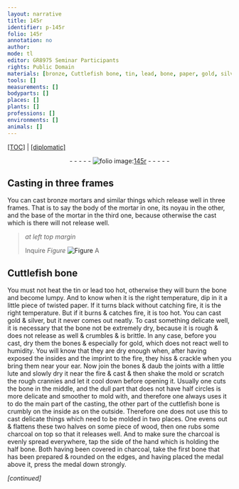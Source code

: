 ```yaml
---
layout: narrative
title: 145r
identifier: p-145r
folio: 145r
annotation: no
author:
mode: tl
editor: GR8975 Seminar Participants
rights: Public Domain
materials: [bronze, Cuttlefish bone, tin, lead, bone, paper, gold, silver, bones, lute, cuttlefish bone, charcoal]
tools: []
measurements: []
bodyparts: []
places: []
plants: []
professions: []
environments: []
animals: []
---
```


 <p><a href="{{ site.baseurl }}/translation/">[TOC]</a> | <a href="{{ site.baseurl }}/texts/p-145r_tc/" target="_blank">[diplomatic]</a></p><div class="folio" align="center">- - - - - <a href="http://gallica.bnf.fr/ark:/12148/btv1b10500001g/f295.image" target="_blank"><img src="https://cu-mkp.github.io/2017-workshop-edition/assets/photo-icon.png" alt="folio image: " style="display:inline-block; margin-bottom:-3px;"/>145r</a> - - - - - </div>  
  

## Casting in three frames

 
You can cast <span class="m">bronze</span> mortars and similar things which release well in three frames. That is to say the body of the mortar in one, its noyau in the other, and the base of the mortar in the third one, because otherwise the cast which is there will not release well.
 
> *at left top margin*
> 
> 
> Inquire 
> *Figure*
> <a href="https://drive.google.com/open?id=0B9-oNrvWdlO5MXRaSldvRzY2UTg" target="_blank"><img src="https://cu-mkp.github.io/GR8975-edition/assets/photo-icon.png" alt="Figure" style="display:inline-block; margin-bottom:-3px;"/></a>
 A
 
 
  

## <span class="m">Cuttlefish bone</span>

 
You must not heat the <span class="m">tin</span> or <span class="m">lead</span> too hot, otherwise they will burn the <span class="m">bone</span> and become lumpy. And to know when it is the right temperature, dip in it a little piece of twisted <span class="m">paper</span>. If it turns black without catching fire, it is the right temperature. But if it burns & catches fire, it is too hot. You can cast <span class="m">gold</span> & <span class="m">silver</span>, but it never comes out neatly. To cast something delicate well, it is necessary that the <span class="m">bone</span> not be extremely dry, because it is rough & does not release as well & crumbles & is brittle. In any case, before you cast, dry them <span class="sup">the <span class="m">bones</span></span> & especially for <span class="m">gold</span>, which does not react well to humidity. You will know that they are dry enough when, after having exposed the insides and the imprint to the fire, they hiss & crackle when you bring them near your ear. Now join the <span class="m">bone</span>s & daub the joints with a little <span class="m">lute</span> and slowly dry it near the fire & cast & then shake the mold or scratch the rough crannies and let it cool down before opening it. Usually one cuts the <span class="m">bone</span> in the middle, and the dull part that does not have half circles  is more delicate and smoother to mold with, and therefore one always uses it to do the main part of the casting, the other <span class="sup">part of the <span class="m">cuttlefish bone</span></span> is crumbly on the inside as on the outside. Therefore one does not use this to cast delicate things which need to be molded in two places. One evens out & flattens these two halves on some piece of wood, then one rubs some <span class="m">charcoal</span> on top so that it releases well. And to make sure the <span class="m">charcoal</span> is evenly spread everywhere, tap the side of the hand which is holding the half <span class="m">bone</span>. Both having been covered in <span class="m">charcoal</span>, take the first <span class="m">bone</span> that has been prepared & rounded on the edges, and having placed the medal above it, press the medal down strongly.
 
*[continued]*
 
 